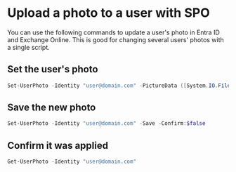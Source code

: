 # Upload a photo to a user with SPO

You can use the following commands to update a user's photo in Entra ID and Exchange Online. This is good for changing several users' photos with a single script.

## Set the user's photo

```PowerShell
Set-UserPhoto -Identity "user@domain.com" -PictureData ([System.IO.File]::ReadAllBytes("C:\temp\$user.jpg")) -Preview -Confirm:$false
```

## Save the new photo

```PowerShell
Set-UserPhoto -Identity "user@domain.com" -Save -Confirm:$false
```

## Confirm it was applied

```PowerShell
Get-UserPhoto -Identity "user@domain.com"
```
